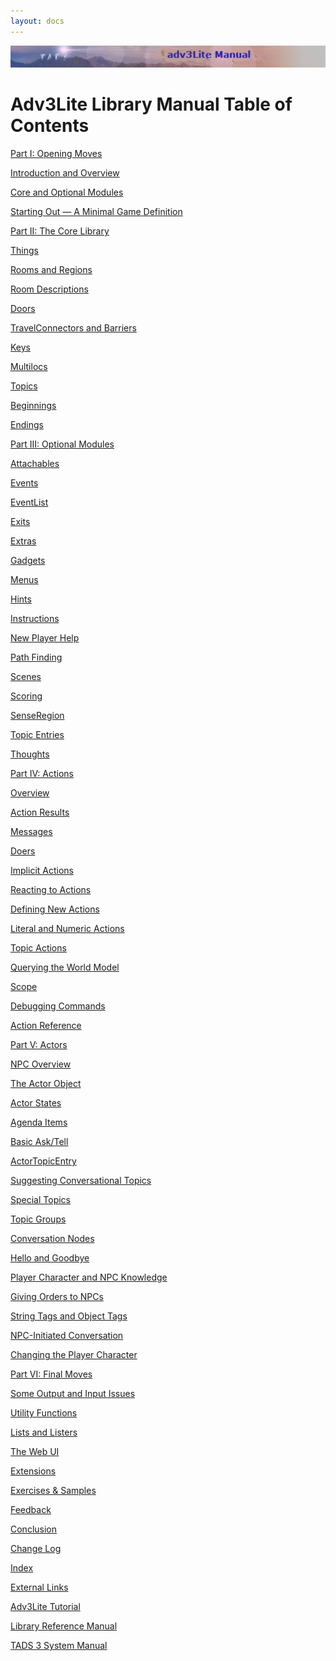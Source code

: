 ```yaml
---
layout: docs
---
```



<img src="topbar.jpg" data-border="0" />





  
  

# Adv3Lite Library Manual Table of Contents

  
  



<a href="begin.html" class="toc">Part I: Opening Moves</a>





<a href="docs-intro.html" class="toc">Introduction and Overview</a>





<a href="modules.html" class="toc">Core and Optional Modules</a>





<a href="mingame.html" class="toc">Starting Out — A Minimal Game
Definition</a>





<a href="core.html" class="toc">Part II: The Core Library</a>





<a href="thing.html" class="toc">Things</a>





<a href="room.html" class="toc">Rooms and Regions</a>





<a href="roomdesc.html" class="toc">Room Descriptions</a>





<a href="door.html" class="toc">Doors</a>





<a href="travel.html" class="toc">TravelConnectors and Barriers</a>





<a href="key.html" class="toc">Keys</a>





<a href="multiloc.html" class="toc">Multilocs</a>





<a href="topic.html" class="toc">Topics</a>





<a href="beginning.html" class="toc">Beginnings</a>





<a href="ending.html" class="toc">Endings</a>





<a href="optional.html" class="toc">Part III: Optional Modules</a>





<a href="attachable.html" class="toc">Attachables</a>





<a href="event.html" class="toc">Events</a>





<a href="eventlist.html" class="toc">EventList</a>





<a href="exit.html" class="toc">Exits</a>





<a href="extra.html" class="toc">Extras</a>





<a href="gadget.html" class="toc">Gadgets</a>





<a href="menu.html" class="toc">Menus</a>





<a href="hint.html" class="toc">Hints</a>





<a href="instruct.html" class="toc">Instructions</a>





<a href="newbie.html" class="toc">New Player Help</a>





<a href="pathfind.html" class="toc">Path Finding</a>





<a href="scene.html" class="toc">Scenes</a>





<a href="score.html" class="toc">Scoring</a>





<a href="senseregion.html" class="toc">SenseRegion</a>





<a href="topicentry.html" class="toc">Topic Entries</a>





<a href="thought.html" class="toc">Thoughts</a>





<a href="action.html" class="toc">Part IV: Actions</a>





<a href="actionoverview.html" class="toc">Overview</a>





<a href="actres.html" class="toc">Action Results</a>





<a href="message.html" class="toc">Messages</a>





<a href="doer.html" class="toc">Doers</a>





<a href="implicit.html" class="toc">Implicit Actions</a>





<a href="react.html" class="toc">Reacting to Actions</a>





<a href="define.html" class="toc">Defining New Actions</a>





<a href="literalact.html" class="toc">Literal and Numeric Actions</a>





<a href="topicact.html" class="toc">Topic Actions</a>





<a href="query.html" class="toc">Querying the World Model</a>





<a href="scope.html" class="toc">Scope</a>





<a href="debug.html" class="toc">Debugging Commands</a>





<a href="actionref.html" class="toc">Action Reference</a>





<a href="actor.html" class="toc">Part V: Actors</a>





<a href="actoroverview.html" class="toc">NPC Overview</a>





<a href="actorobj.html" class="toc">The Actor Object</a>





<a href="actorstate.html" class="toc">Actor States</a>





<a href="agenda.html" class="toc">Agenda Items</a>





<a href="asktell.html" class="toc">Basic Ask/Tell</a>





<a href="actortopicentry.html" class="toc">ActorTopicEntry</a>





<a href="suggest.html" class="toc">Suggesting Conversational Topics</a>





<a href="specialtopic.html" class="toc">Special Topics</a>





<a href="topicgroup.html" class="toc">Topic Groups</a>





<a href="convnode.html" class="toc">Conversation Nodes</a>





<a href="hello.html" class="toc">Hello and Goodbye</a>





<a href="knowledge.html" class="toc">Player Character and NPC
Knowledge</a>





<a href="orders.html" class="toc">Giving Orders to NPCs</a>





<a href="tags.html" class="toc">String Tags and Object Tags</a>





<a href="initiate.html" class="toc">NPC-Initiated Conversation</a>





<a href="changepc.html" class="toc">Changing the Player Character</a>





<a href="final.html" class="toc">Part VI: Final Moves</a>





<a href="output.html" class="toc">Some Output and Input Issues</a>





<a href="utility.html" class="toc">Utility Functions</a>





<a href="lister.html" class="toc">Lists and Listers</a>





<a href="webui.html" class="toc">The Web UI</a>





<a href="extensions.html" class="toc">Extensions</a>





<a href="../learning/exercises.html" class="toc">Exercises &amp;
Samples</a>





<a href="feedback.html" class="toc">Feedback</a>





<a href="conclusion.html" class="toc">Conclusion</a>





<a href="changelog.html" class="toc">Change Log</a>





<a href="manual_idx.html" class="toc">Index</a>





<a href="finish.html" class="toc">External Links</a>





<a href="../tutorial/index.html" class="toc">Adv3Lite Tutorial</a>





<a href="../libref/index.html" class="toc">Library Reference Manual</a>





<a href="../sysman.html" class="toc">TADS 3 System Manual</a>





